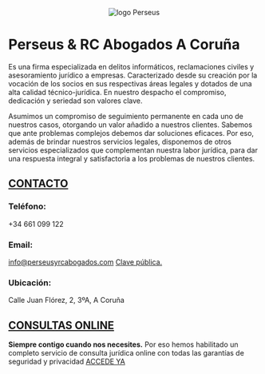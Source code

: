 <meta name="title" content="Perseus & RC Abogados penalistas A Coruña, delitos informáticos">
<meta name="description" content="Abogados penalistas A Coruña">
<meta name="keywords" content="abogados, penalistas, abogados penalistas A Coruña, delitos informaticos">

<p style="text-align:center"><img src="https://user-images.githubusercontent.com/63341181/85150740-35a11400-b253-11ea-9a7d-fd3fffc300c0.png" alt="logo Perseus"></p>

# Perseus & RC Abogados A Coruña

Es una firma especializada en delitos informáticos, reclamaciones civiles y asesoramiento jurídico a empresas. Caracterizado desde su creación por la vocación de los socios en sus respectivas áreas legales y dotados de una alta calidad técnico-jurídica. En nuestro despacho el compromiso, dedicación y seriedad son valores clave. 

Asumimos un compromiso de seguimiento permanente en cada uno de nuestros casos, otorgando un valor añadido a nuestros clientes. Sabemos que ante problemas complejos debemos dar soluciones eficaces. Por eso, además de brindar nuestros servicios legales, disponemos de otros servicios especializados que complementan nuestra labor jurídica, para dar una respuesta integral y satisfactoria a los problemas de nuestros clientes.


## [CONTACTO](http://perseusyrcabogados.com/contacto.html "CONTACTO")

### Teléfono:
+34 661 099 122

### Email:
info@perseusyrcabogados.com
[Clave pública.](https://perseusyrcabogados.com/public-key.txt "Clave pública.")

### Ubicación:
Calle Juan Flórez, 2, 3ºA, A Coruña

## [CONSULTAS ONLINE](https://perseusyrcabogados.com/consultas-juridicas-online.html "CONSULTAS ONLINE")

**Siempre contigo cuando nos necesites.** Por eso hemos habilitado un completo servicio de consulta jurídica online con todas las garantías de seguridad y privacidad [ACCEDE YA](https://perseusyrcabogados.com/consultas-juridicas-online.html "CONSULTAS JURÍDICAS ONLINE")
